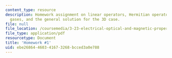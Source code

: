 ```yaml
---
content_type: resource
description: Homework assignment on linear operators, Hermitian operators, 2D electron
  gases, and the general solution for the 3D case.
file: null
file_location: /coursemedia/3-23-electrical-optical-and-magnetic-properties-of-materials-fall-2007/ebe26864460341673268bcced3a0e788_ps1.pdf
file_type: application/pdf
resourcetype: Document
title: 'Homework #1'
uid: ebe26864-4603-4167-3268-bcced3a0e788
---
```

